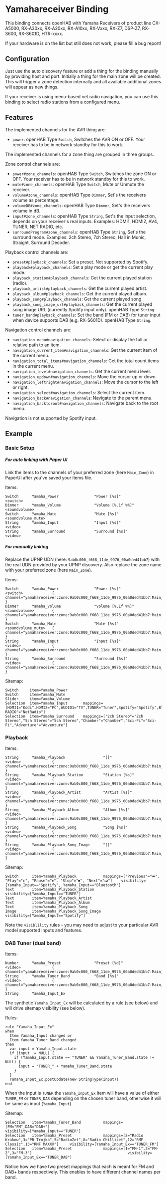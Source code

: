 # Yamahareceiver Binding

This binding connects openHAB with Yamaha Receivers of product line CX-A5000, RX-A30xx, RX-A20xx, RX-A10xx, RX-Vxxx, RX-Z7, DSP-Z7, RX-S600, RX-S601D, HTR-xxxx.

If your hardware is on the list but still does not work, please fill a bug report!

## Configuration

Just use the auto discovery feature or add a thing for the binding manually
by providing host and port.
Initially a thing for the main zone will be created. This will trigger a zone
detection internally and all available additional zones will appear as new things.

If your receiver is using menu-based net radio navigation, you can use this binding to
select radio stations from a configured menu.

## Features

The implemented channels for the AVR thing are:

* `power`: openHAB Type `Switch`, Switches the AVR ON or OFF. Your receiver has to be in network standby for this to work.

The implemented channels for a zone thing are grouped in three groups.

Zone control channels are:

* `power#zone_channels`: openHAB Type `Switch`, Switches the zone ON or OFF. Your receiver has to be in network standby for this to work.
* `mute#zone_channels`: openHAB Type `Switch`, Mute or Unmute the receiver.
* `volume#zone_channels`: openHAB Type `Dimmer`, Set's the receivers volume as percentage.
* `volumeDB#zone_channels`: openHAB Type `Dimmer`, Set's the receivers volume in dB.
* `input#zone_channels`: openHAB Type `String`, Set's the input selection, depends on your receiver's real inputs. Examples: HDMI1, HDMI2, AV4, TUNER, NET RADIO, etc.
* `surroundProgram#zone_channels`: openHAB Type `String`, Set's the surround mode. Examples: 2ch Stereo, 7ch Stereo, Hall in Munic, Straight, Surround Decoder.

Playback control channels are:

* `preset#playback_channels`: Set a preset. Not supported by Spotify.
* `playback#playback_channels`: Set a play mode or get the current play mode.
* `playback_station#playback_channels`: Get the current played station (radio).
* `playback_artist#playback_channels`: Get the current played artist.
* `playback_album#playback_channels`: Get the current played album.
* `playback_song#playback_channels`: Get the current played song.
* `playback_song_image_url#playback_channels`: Get the current played song image URL (currently Spotify input only). openHAB Type `String`.
* `tuner_band#playback_channels`: Set the band (FM or DAB) for tuner input when device supports DAB (e.g. RX-S601D). openHAB Type `String`.

Navigation control channels are:

* `navigation_menu#navigation_channels`:  Select or display the full or relative path to an item.
* `navigation_current_item#navigation_channels`:  Get the current item of the current menu.
* `navigation_total_items#navigation_channels`:  Get the total count items in the current menu.
* `navigation_level#navigation_channels`:  Get the current menu level.
* `navigation_updown#navigation_channels`:  Move the cursor up or down.
* `navigation_leftright#navigation_channels`: Move the cursor to the left or right.
* `navigation_select#navigation_channels`:  Select the current item.
* `navigation_back#navigation_channels`:  Navigate to the parent menu.
* `navigation_backtoroot#navigation_channels`:  Navigate back to the root menu.

Navigation is not supported by Spotify input.

## Example

### Basic Setup

##### For auto linking with Paper UI

Link the items to the channels of your preferred zone (here `Main_Zone`) in PaperUI after you've saved your items file.
     
Items:

```
Switch      Yamaha_Power                "Power [%s]"                <switch>
Dimmer      Yamaha_Volume               "Volume [%.1f %%]"          <soundvolume>
Switch      Yamaha_Mute                 "Mute [%s]"                 <soundvolume_mute>
String      Yamaha_Input                "Input [%s]"                <video>
String      Yamaha_Surround             "Surround [%s]"             <video>
```
     
##### For manually linking

Replace the UPNP UDN (here: `9ab0c000_f668_11de_9976_00a0ded41bb7`) with the real UDN provided by your UPNP discovery.
Also replace the zone name with your preferred zone (here `Main_Zone`).
     
Items:

```
Switch      Yamaha_Power                "Power [%s]"                <switch>             { channel="yamahareceiver:zone:9ab0c000_f668_11de_9976_00a0ded41bb7:Main_Zone:zone_channels#power" }
Dimmer      Yamaha_Volume               "Volume [%.1f %%]"          <soundvolume>        { channel="yamahareceiver:zone:9ab0c000_f668_11de_9976_00a0ded41bb7:Main_Zone:zone_channels#volume" }
Switch      Yamaha_Mute                 "Mute [%s]"                 <soundvolume_mute>   { channel="yamahareceiver:zone:9ab0c000_f668_11de_9976_00a0ded41bb7:Main_Zone:zone_channels#mute" }
String      Yamaha_Input                "Input [%s]"                <video>              { channel="yamahareceiver:zone:9ab0c000_f668_11de_9976_00a0ded41bb7:Main_Zone:zone_channels#input" }
String      Yamaha_Surround             "Surround [%s]"             <video>              { channel="yamahareceiver:zone:9ab0c000_f668_11de_9976_00a0ded41bb7:Main_Zone:zone_channels#surroundProgram" }
```
 
Sitemap:

```
Switch     item=Yamaha_Power
Switch     item=Yamaha_Mute
Slider     item=Yamaha_Volume
Selection  item=Yamaha_Input       mappings=[HDMI1="Kodi",HDMI2="PC",AUDIO1="TV",TUNER="Tuner",Spotify="Spotify",Bluetooth="Bluetooth","NET RADIO"="NetRadio"]
Selection  item=Yamaha_Surround    mappings=["2ch Stereo"="2ch Stereo","5ch Stereo"="5ch Stereo","Chamber"="Chamber","Sci-Fi"="Sci-Fi","Adventure"="Adventure"]
```

### Playback

Items:

```
String      Yamaha_Playback                 "[]"                    <video>              { channel="yamahareceiver:zone:9ab0c000_f668_11de_9976_00a0ded41bb7:Main_Zone:playback_channels#playback" }
String      Yamaha_Playback_Station         "Station [%s]"          <video>              { channel="yamahareceiver:zone:9ab0c000_f668_11de_9976_00a0ded41bb7:Main_Zone:playback_channels#playback_station" }
String      Yamaha_Playback_Artist          "Artist [%s]"           <video>              { channel="yamahareceiver:zone:9ab0c000_f668_11de_9976_00a0ded41bb7:Main_Zone:playback_channels#playback_artist" }
String      Yamaha_Playback_Album           "Album [%s]"            <video>              { channel="yamahareceiver:zone:9ab0c000_f668_11de_9976_00a0ded41bb7:Main_Zone:playback_channels#playback_album" }
String      Yamaha_Playback_Song            "Song [%s]"             <video>              { channel="yamahareceiver:zone:9ab0c000_f668_11de_9976_00a0ded41bb7:Main_Zone:playback_channels#playback_song" }
String      Yamaha_Playback_Song_Image      "[]"                    <videp>              { channel="yamahareceiver:zone:9ab0c000_f668_11de_9976_00a0ded41bb7:Main_Zone:playback_channels#playback_song_image_url" }
```

Sitemap:
```
Switch      item=Yamaha_Playback            mappings=["Previous"="⏮", "Play"="►", "Pause"="⏸", "Stop"="⏹", "Next"="⏭"]    visibility=[Yamaha_Input=="Spotify", Yamaha_Input=="Bluetooth"]
Text        item=Yamaha_Playback_Station                                                                                    visibility=[Yamaha_Input=="TUNER"]
Text        item=Yamaha_Playback_Artist
Text        item=Yamaha_Playback_Album
Text        item=Yamaha_Playback_Song
Image       item=Yamaha_Playback_Song_Image                                                                                 visibility=[Yamaha_Input=="Spotify"]
```

Note the `visiblility` rules - you may need to adjust to your particular AVR model supported inputs and features.

### DAB Tuner (dual band)

Items:

```
Number      Yamaha_Preset               "Preset [%d]"               <video>              { channel="yamahareceiver:zone:9ab0c000_f668_11de_9976_00a0ded41bb7:Main_Zone:playback_channels#preset"}
String      Yamaha_Tuner_Band           "Band [%s]"                 <video>              { channel="yamahareceiver:zone:9ab0c000_f668_11de_9976_00a0ded41bb7:Main_Zone:playback_channels#tuner_band" }
String      Yamaha_Input_Ex
```

The synthetic `Yamaha_Input_Ex` will be calculated by a rule (see below) and will drive sitemap visibility (see below). 

Rules:
```
rule "Yamaha_Input_Ex"
when
  Item Yamaha_Input changed or
  Item Yamaha_Tuner_Band changed	
then
  var input = Yamaha_Input.state
  if (input != NULL) {
    if (Yamaha_Input.state == "TUNER" && Yamaha_Tuner_Band.state != NULL) {
      input = "TUNER_" + Yamaha_Tuner_Band.state
    }
  }
  Yamaha_Input_Ex.postUpdate(new StringType(input))
end
```

When the input is `TUNER` the `Yamaha_Input_Ex` item will have a value of either `TUNER_FM` or `TUNER_DAB` depending on the chosen tuner band,
otherwise it will be same as input (`Yamaha_Input`).

Sitemap:

```
Selection   item=Yamaha_Tuner_Band          mappings=[FM="FM",DAB="DAB+"]                                                   visibility=[Yamaha_Input=="TUNER"]
Selection   item=Yamaha_Preset              mappings=[2="Radio Krakow",3="PR Trojka",5="RadioZet",8="Radio Chillizet",12="RMF Classic",13="RMF MAXXX"]     visibility=[Yamaha_Input_Ex=="TUNER_FM"]
Selection   item=Yamaha_Preset              mappings=[1="FM-1",2="FM-2",3="FM-3"]                                           visibility=[Yamaha_Input_Ex=="TUNER_DAB"]
```

Notice how we have two preset mappings that each is meant for FM and DAB+ bands respectively. This enables to have different channel names per band. 
